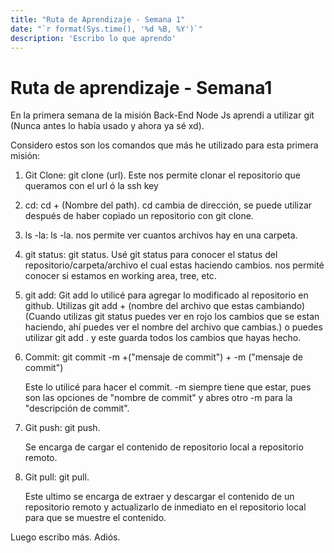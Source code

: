 ```yaml
---
title: "Ruta de Aprendizaje - Semana 1"
date: "`r format(Sys.time(), '%d %B, %Y')`"
description: 'Escribo lo que aprendo'
---
```

# Ruta de aprendizaje - Semana1

En la primera semana de la misión Back-End Node Js aprendí a utilizar git (Nunca antes lo había usado y ahora ya sé xd).

Considero estos son los comandos que más he utilizado para esta primera misión:

1. Git Clone: git clone (url).
   Este nos permite clonar el repositorio que queramos con el url ó la ssh key
2. cd: cd + (Nombre del path).
   cd cambia de dirección, se puede utilizar después de haber copiado un repositorio con git clone.
3. ls -la: ls -la. nos permite ver cuantos archivos hay en una carpeta.
4. git status: git status.
   Usé git status para conocer el status del repositorio/carpeta/archivo el cual estas haciendo cambios. nos permité conocer si estamos en working area, tree, etc.
5. git add: Git add lo utilicé para agregar lo modificado al repositorio en github. Utilizas git add + (nombre del archivo que estas cambiando) (Cuando utilizas git status puedes ver en rojo los cambios que se estan haciendo, ahí puedes ver el nombre del archivo que cambias.) o puedes utilizar git add . y este guarda todos los cambios que hayas hecho.
6. Commit: git commit -m +("mensaje de commit") + -m ("mensaje de commit")

   Este lo utilicé para hacer el commit. -m siempre tiene que estar, pues son las opciones de "nombre de commit" y abres otro -m para la "descripción de commit".
7. Git push: git push.

   Se encarga de cargar el contenido de repositorio local a repositorio remoto.
8. Git pull: git pull.

   Este ultimo se encarga de extraer y descargar el contenido de un repositorio remoto y actualizarlo de inmediato en el repositorio local para que se muestre el contenido.

Luego escribo más. Adiós.
